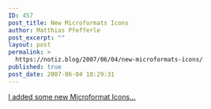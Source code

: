 ```yaml
---
ID: 457
post_title: New Microformats Icons
author: Matthias Pfefferle
post_excerpt: ""
layout: post
permalink: >
  https://notiz.blog/2007/06/04/new-microformats-icons/
published: true
post_date: 2007-06-04 18:29:31
---
```

<!-- wp:paragraph -->
<p><a href="https://notiz.blog/projects/microformats-icons/">I added some new Microformat Icons...</a></p>
<!-- /wp:paragraph -->
